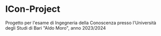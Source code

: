 # ICon-Project
Progetto per l'esame di Ingegneria della Conoscenza presso l'Università degli Studi di Bari "Aldo Moro", anno 2023/2024
